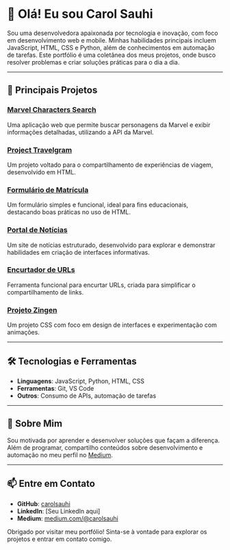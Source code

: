 # 👋 Olá! Eu sou Carol Sauhi  

Sou uma desenvolvedora apaixonada por tecnologia e inovação, com foco em desenvolvimento web e mobile. Minhas habilidades principais incluem JavaScript, HTML, CSS e Python, além de conhecimentos em automação de tarefas. Este portfólio é uma coletânea dos meus projetos, onde busco resolver problemas e criar soluções práticas para o dia a dia.  

---

## 🚀 Principais Projetos  

### [Marvel Characters Search](https://github.com/carolsauhi/marvel-search)  
Uma aplicação web que permite buscar personagens da Marvel e exibir informações detalhadas, utilizando a API da Marvel.  

### [Project Travelgram](https://github.com/carolsauhi/travelgram)  
Um projeto voltado para o compartilhamento de experiências de viagem, desenvolvido em HTML.  

### [Formulário de Matrícula](https://github.com/carolsauhi/formulario-matricula)  
Um formulário simples e funcional, ideal para fins educacionais, destacando boas práticas no uso de HTML.  

### [Portal de Notícias](https://github.com/carolsauhi/portal-noticias)  
Um site de notícias estruturado, desenvolvido para explorar e demonstrar habilidades em criação de interfaces informativas.  

### [Encurtador de URLs](https://github.com/carolsauhi/url-shortener)  
Ferramenta funcional para encurtar URLs, criada para simplificar o compartilhamento de links.  

### [Projeto Zingen](https://github.com/carolsauhi/zingen)  
Um projeto CSS com foco em design de interfaces e experimentação com animações.  

---

## 🛠️ Tecnologias e Ferramentas  

- **Linguagens**: JavaScript, Python, HTML, CSS  
- **Ferramentas**: Git, VS Code  
- **Outros**: Consumo de APIs, automação de tarefas  

---

## 🌱 Sobre Mim  

Sou motivada por aprender e desenvolver soluções que façam a diferença. Além de programar, compartilho conteúdos sobre desenvolvimento e automação no meu perfil no [Medium](https://medium.com/@carolsauhi).  

---

## 📫 Entre em Contato  

- **GitHub**: [carolsauhi](https://github.com/carolsauhi)  
- **LinkedIn**: [Seu LinkedIn aqui]  
- **Medium**: [medium.com/@carolsauhi](https://medium.com/@carolsauhi)  

Obrigado por visitar meu portfólio! Sinta-se à vontade para explorar os projetos e entrar em contato comigo.


<!---
carolsauhi/carolsauhi is a ✨ special ✨ repository because its `README.md` (this file) appears on your GitHub profile.
You can click the Preview link to take a look at your changes.
--->
